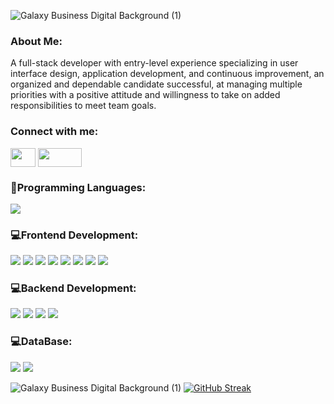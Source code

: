



![Galaxy Business Digital Background (1)](https://github.com/DuhaDahamsheh/DuhaDahamsheh/assets/136118579/c7e36324-c519-4b1d-92c0-79233913627f)
<h3 align="left">About Me:</h3>
<p align="left">
  A full-stack developer with entry-level experience specializing in user interface design, application development, and continuous improvement, an organized and dependable candidate successful, at managing multiple priorities with a positive attitude and willingness to take on added responsibilities to meet team goals.
</p>

<h3 align="left">Connect with me:</h3>
<p align="left">
<a href="https://www.linkedin.com/in/duhadahamsheh/" target="blank"><img align="center" src="https://cdn.jsdelivr.net/npm/simple-icons@3.0.1/icons/linkedin.svg" alt="" height="30" width="40" /></a>
  <a href="mail:duhadahamsheh@gmail.com" target="blank"><img align="center" src="https://img.shields.io/badge/Gmail-D14836?style=for-the-badge&logo=gmail&logoColor=white" alt="" height="30" width="70" /></a>
</p>

<h3 align="left">🔮Programming Languages:</h3>
 <img src="https://img.shields.io/badge/JavaScript-323330?style=for-the-badge&logo=javascript&logoColor=F7DF1E" />
<p align="left">
  <h3 align="left">💻Frontend Development:</h3>

  <img src="https://img.shields.io/badge/npm-CB3837?style=for-the-badge&logo=npm&logoColor=white" />
  <img src="https://img.shields.io/badge/Bootstrap-563D7C?style=for-the-badge&logo=bootstrap&logoColor=white" />
  <img src="https://img.shields.io/badge/React-20232A?style=for-the-badge&logo=react&logoColor=61DAFB" />
  <img src="https://img.shields.io/badge/CSS3-1572B6?style=for-the-badge&logo=css3&logoColor=white" />
  <img src="https://img.shields.io/badge/HTML5-E34F26?style=for-the-badge&logo=html5&logoColor=white" />
 <img src="https://img.shields.io/badge/Canva-%2300C4CC.svg?&style=for-the-badge&logo=Canva&logoColor=white" />
  <img src="https://img.shields.io/badge/Material%20UI-007FFF?style=for-the-badge&logo=mui&logoColor=white" />
   <img src="https://img.shields.io/badge/Tailwind_CSS-38B2AC?style=for-the-badge&logo=tailwind-css&logoColor=white" />
    
 </p>

 <p  align="left">
 <h3 align="left">💻Backend Development:</h3>
 <img src="https://img.shields.io/badge/Postman-FF6C37?style=for-the-badge&logo=Postman&logoColor=white" />
   <img src="https://img.shields.io/badge/Express%20js-000000?style=for-the-badge&logo=express&logoColor=white" />
   <img src="https://img.shields.io/badge/Node%20js-339933?style=for-the-badge&logo=nodedotjs&logoColor=white" />
   <img src="https://img.shields.io/badge/jQuery-0769AD?style=for-the-badge&logo=jquery&logoColor=white" />
   
 </p>

 <p  align="left">
 <h3 align="left">💻DataBase:</h3>
 <img src="https://img.shields.io/badge/MongoDB-4EA94B?style=for-the-badge&logo=mongodb&logoColor=white" />
  <img src="https://img.shields.io/badge/PostgreSQL-316192?style=for-the-badge&logo=postgresql&logoColor=white" />
 </p>

 ![Galaxy Business Digital Background (1)](https://media.tenor.com/bfOEyTxwK40AAAAC/work-computer.gif)
[![GitHub Streak](https://github-readme-streak-stats.herokuapp.com/?user=DuhaDahamsheh)](https://git.io/streak-stats)  
